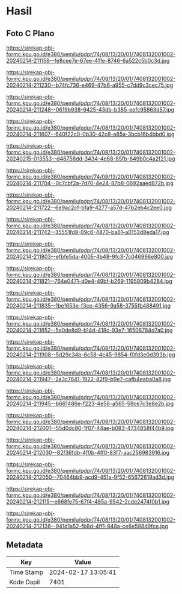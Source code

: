 # Hasil

## Foto C Plano

https://sirekap-obj-formc.kpu.go.id/e380/pemilu/pdpr/74/08/13/20/01/7408132001002-20240214-211159--fe8cee7e-67ee-411e-8746-6a522c5b0c3d.jpg

https://sirekap-obj-formc.kpu.go.id/e380/pemilu/pdpr/74/08/13/20/01/7408132001002-20240214-211230--b74fc736-e469-47b6-a955-c7dd9c3cec75.jpg

https://sirekap-obj-formc.kpu.go.id/e380/pemilu/pdpr/74/08/13/20/01/7408132001002-20240214-211248--0619b938-9425-43db-b385-eefc95863d57.jpg

https://sirekap-obj-formc.kpu.go.id/e380/pemilu/pdpr/74/08/13/20/01/7408132001002-20240214-211607--640f22c0-0b30-42c8-a85a-3bcb16b4bbd0.jpg

https://sirekap-obj-formc.kpu.go.id/e380/pemilu/pdpr/74/08/13/20/01/7408132001002-20240215-013553--d48758dd-3434-4e68-85fb-649b0c4a2f21.jpg

https://sirekap-obj-formc.kpu.go.id/e380/pemilu/pdpr/74/08/13/20/01/7408132001002-20240214-211704--0c7cbf2a-7d70-4e24-87b8-0692aaed872b.jpg

https://sirekap-obj-formc.kpu.go.id/e380/pemilu/pdpr/74/08/13/20/01/7408132001002-20240214-211722--6e9ac2cf-bfa9-4277-a57d-47b2eb4c2ee0.jpg

https://sirekap-obj-formc.kpu.go.id/e380/pemilu/pdpr/74/08/13/20/01/7408132001002-20240214-211742--35551fd8-09c6-4870-ba61-a0153d8eda17.jpg

https://sirekap-obj-formc.kpu.go.id/e380/pemilu/pdpr/74/08/13/20/01/7408132001002-20240214-211803--efbfe5da-4005-4b48-9fc3-7c046996e800.jpg

https://sirekap-obj-formc.kpu.go.id/e380/pemilu/pdpr/74/08/13/20/01/7408132001002-20240214-211821--764e0471-d0e4-49bf-b269-1195909b4284.jpg

https://sirekap-obj-formc.kpu.go.id/e380/pemilu/pdpr/74/08/13/20/01/7408132001002-20240214-211835--1be1653e-f3ce-4356-9a58-3755fb488491.jpg

https://sirekap-obj-formc.kpu.go.id/e380/pemilu/pdpr/74/08/13/20/01/7408132001002-20240214-211852--5e0de8d9-b14d-418c-93e7-16508784d7a0.jpg

https://sirekap-obj-formc.kpu.go.id/e380/pemilu/pdpr/74/08/13/20/01/7408132001002-20240214-211908--5d29c34b-6c58-4c45-9854-f0fd3e0d393b.jpg

https://sirekap-obj-formc.kpu.go.id/e380/pemilu/pdpr/74/08/13/20/01/7408132001002-20240214-211947--2a3c7641-1922-42f9-b9e7-cafb4eaba0a8.jpg

https://sirekap-obj-formc.kpu.go.id/e380/pemilu/pdpr/74/08/13/20/01/7408132001002-20240214-211945--b661486e-f223-4e56-a565-59ce7c3e8e2b.jpg

https://sirekap-obj-formc.kpu.go.id/e380/pemilu/pdpr/74/08/13/20/01/7408132001002-20240214-212001--55d0dc80-1f07-44ae-b083-4734858f44b9.jpg

https://sirekap-obj-formc.kpu.go.id/e380/pemilu/pdpr/74/08/13/20/01/7408132001002-20240214-212030--82f36fdb-4f0b-4ff0-83f7-aac256983916.jpg

https://sirekap-obj-formc.kpu.go.id/e380/pemilu/pdpr/74/08/13/20/01/7408132001002-20240214-212050--70464bb9-acd9-451a-9f52-65672619ad3d.jpg

https://sirekap-obj-formc.kpu.go.id/e380/pemilu/pdpr/74/08/13/20/01/7408132001002-20240214-212115--e668fe75-67f4-485a-9542-2cde2474f0b1.jpg

https://sirekap-obj-formc.kpu.go.id/e380/pemilu/pdpr/74/08/13/20/01/7408132001002-20240214-212138--941d1a52-fb8d-4ff1-848a-ce6e588d9fce.jpg


## Metadata

| Key        | Value               |
| ---------- | ------------------- |
| Time Stamp | 2024-02-17 13:05:41 |
| Kode Dapil | 7401                |



